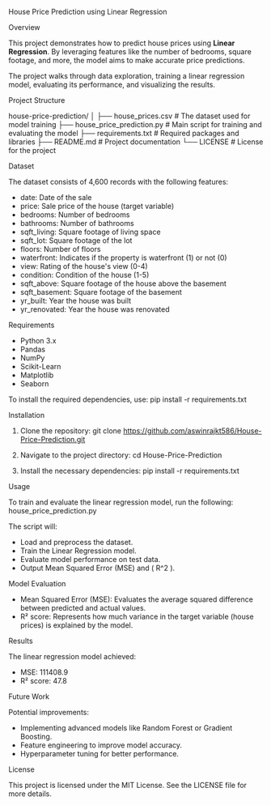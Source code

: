 House Price Prediction using Linear Regression

Overview

This project demonstrates how to predict house prices using **Linear Regression**. By leveraging features like the number of bedrooms, square footage, and more, the model aims to make accurate price predictions.

The project walks through data exploration, training a linear regression model, evaluating its performance, and visualizing the results.

Project Structure

house-price-prediction/
│
├── house_prices.csv # The dataset used for model training
├── house_price_prediction.py # Main script for training and evaluating the model
├── requirements.txt # Required packages and libraries
├── README.md # Project documentation
└── LICENSE # License for the project

Dataset

The dataset consists of 4,600 records with the following features:

- date: Date of the sale
- price: Sale price of the house (target variable)
- bedrooms: Number of bedrooms
- bathrooms: Number of bathrooms
- sqft_living: Square footage of living space
- sqft_lot: Square footage of the lot
- floors: Number of floors
- waterfront: Indicates if the property is waterfront (1) or not (0)
- view: Rating of the house's view (0-4)
- condition: Condition of the house (1-5)
- sqft_above: Square footage of the house above the basement
- sqft_basement: Square footage of the basement
- yr_built: Year the house was built
- yr_renovated: Year the house was renovated

Requirements

- Python 3.x
- Pandas
- NumPy
- Scikit-Learn
- Matplotlib
- Seaborn

To install the required dependencies, use:
pip install -r requirements.txt

Installation

1. Clone the repository:
   git clone https://github.com/aswinrajkt586/House-Price-Prediction.git

2. Navigate to the project directory:
   cd House-Price-Prediction

3. Install the necessary dependencies:
   pip install -r requirements.txt

Usage

To train and evaluate the linear regression model, run the following:
house_price_prediction.py

The script will:

- Load and preprocess the dataset.
- Train the Linear Regression model.
- Evaluate model performance on test data.
- Output Mean Squared Error (MSE) and ( R^2 ).

Model Evaluation

- Mean Squared Error (MSE): Evaluates the average squared difference between predicted and actual values.
- R² score: Represents how much variance in the target variable (house prices) is explained by the model.

Results

The linear regression model achieved:

- MSE: 111408.9
- R² score: 47.8

Future Work

Potential improvements:

- Implementing advanced models like Random Forest or Gradient Boosting.
- Feature engineering to improve model accuracy.
- Hyperparameter tuning for better performance.

License

This project is licensed under the MIT License. See the LICENSE file for more details.
